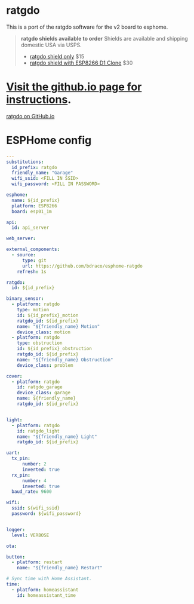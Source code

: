 
# ratgdo

This is a port of the ratgdo software for the v2 board to esphome.

> **ratgdo shields available to order**
> Shields are available and shipping domestic USA via USPS.
>
> * [ratgdo shield only](https://square.link/u/xNP2Orez) $15
> * [ratgdo shield with ESP8266 D1 Clone](https://square.link/u/JaMwtjLL) $30

# [Visit the github.io page for instructions](https://paulwieland.github.io/ratgdo/).
[ratgdo on GitHub.io](https://paulwieland.github.io/ratgdo/)

# ESPHome config

```yaml
---
substitutions:
  id_prefix: ratgdo
  friendly_name: "Garage"
  wifi_ssid: <FILL IN SSID>
  wifi_password: <FILL IN PASSWORD>

esphome:
  name: ${id_prefix}
  platform: ESP8266
  board: esp01_1m

api:
  id: api_server

web_server:

external_components:
  - source:
      type: git
      url: https://github.com/bdraco/esphome-ratgdo
    refresh: 1s

ratgdo:
  id: ${id_prefix}

binary_sensor:
  - platform: ratgdo
    type: motion
    id: ${id_prefix}_motion
    ratgdo_id: ${id_prefix}
    name: "${friendly_name} Motion"
    device_class: motion
  - platform: ratgdo
    type: obstruction
    id: ${id_prefix}_obstruction
    ratgdo_id: ${id_prefix}
    name: "${friendly_name} Obstruction"
    device_class: problem

cover:
  - platform: ratgdo
    id: ratgdo_garage
    device_class: garage
    name: ${friendly_name}
    ratgdo_id: ${id_prefix}


light:
  - platform: ratgdo
    id: ratgdo_light
    name: "${friendly_name} Light"
    ratgdo_id: ${id_prefix}

uart:
  tx_pin: 
      number: 2
      inverted: true
  rx_pin:
      number: 4
      inverted: true
  baud_rate: 9600

wifi:
  ssid: ${wifi_ssid}
  password: ${wifi_password}


logger:
  level: VERBOSE

ota:

button:
  - platform: restart
    name: "${friendly_name} Restart"

# Sync time with Home Assistant.
time:
  - platform: homeassistant
    id: homeassistant_time


```
